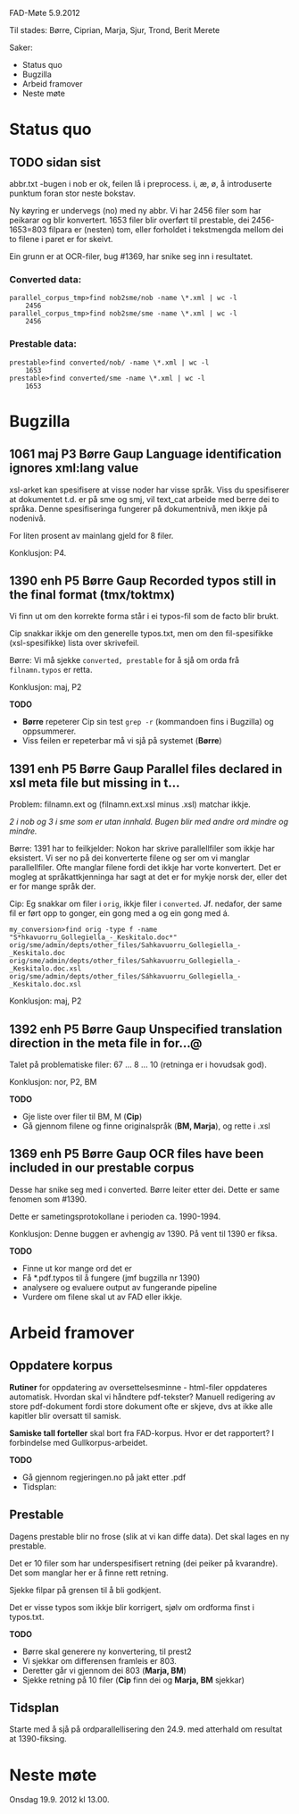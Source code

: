 FAD-Møte 5.9.2012

Til stades: Børre, Ciprian, Marja, Sjur, Trond, Berit Merete

Saker:

* Status quo
* Bugzilla
* Arbeid framover
* Neste møte

#  Status quo

##  TODO sidan sist

abbr.txt -bugen i nob er ok, feilen lå i preprocess.
i, æ, ø, å introduserte punktum foran stor neste bokstav.

Ny køyring er undervegs (no) med ny abbr. Vi har 2456 filer
som har peikarar og blir konvertert. 1653 filer blir overført
til prestable, dei 2456-1653=803 filpara er (nesten) tom,
eller forholdet i tekstmengda mellom dei to filene i paret er for
skeivt.

Ein grunn er at OCR-filer, bug #1369, har snike seg inn i
resultatet.

###  Converted data:

```
parallel_corpus_tmp>find nob2sme/nob -name \*.xml | wc -l
    2456
parallel_corpus_tmp>find nob2sme/sme -name \*.xml | wc -l
    2456
```

###  Prestable data:

```
prestable>find converted/nob/ -name \*.xml | wc -l
    1653
prestable>find converted/sme -name \*.xml | wc -l
    1653
```

#  Bugzilla

##  1061	maj	P3	Børre Gaup	Language identification ignores xml:lang value

xsl-arket kan spesifisere at visse noder har visse språk. Viss du spesifiserer
at dokumentet t.d. er på sme og smj, vil text_cat arbeide med berre dei to
språka. Denne spesifiseringa fungerer på dokumentnivå, men ikkje på nodenivå.

For liten prosent av mainlang gjeld for 8 filer.

Konklusjon: P4.

##  1390	enh	P5	Børre Gaup	Recorded typos still in the final format (tmx/toktmx)

Vi finn ut om den korrekte forma står i ei typos-fil som de facto blir brukt.

Cip snakkar ikkje om den generelle typos.txt, men om den fil-spesifikke (xsl-spesifikke) lista over skrivefeil.

Børre: Vi må sjekke `converted, prestable` for å sjå om orda
frå `filnamn.typos` er retta.

Konklusjon: maj, P2

**TODO**
* **Børre** repeterer Cip sin test `grep -r` (kommandoen fins i Bugzilla) og oppsummerer.
* Viss feilen er repeterbar må vi sjå på systemet (**Børre**)

##  1391	enh	P5	Børre Gaup	Parallel files declared in xsl meta file but missing in t...

Problem: filnamn.ext og (filnamn.ext.xsl minus .xsl) matchar ikkje.

*2 i nob og 3 i sme som er utan innhald. Bugen blir med andre ord mindre og mindre.*

Børre: 1391 har to feilkjelder: Nokon har skrive parallellfiler som ikkje har eksistert.
Vi ser no på dei konverterte filene og ser om vi manglar parallellfiler. Ofte manglar
filene fordi det ikkje har vorte konvertert. Det er mogleg at språkattkjenninga har sagt
at det er for mykje norsk der, eller det er for mange språk der.

Cip: Eg snakkar om filer i `orig`, ikkje filer i `converted`. Jf. nedafor, der same
fil er ført opp to gonger, ein gong med a og ein gong med á.

```
my_conversion>find orig -type f -name
"S*hkavuorru_Gollegiella_-_Keskitalo.doc*"
orig/sme/admin/depts/other_files/Sahkavuorru_Gollegiella_-_Keskitalo.doc
orig/sme/admin/depts/other_files/Sahkavuorru_Gollegiella_-_Keskitalo.doc.xsl
orig/sme/admin/depts/other_files/Sáhkavuorru_Gollegiella_-_Keskitalo.doc.xsl
```

Konklusjon: maj, P2

##  1392	enh	P5	Børre Gaup	Unspecified translation direction in the meta file in for...@

Talet på problematiske filer: 67 ... 8 ... 10 (retninga er i hovudsak god).

Konklusjon: nor, P2, BM

**TODO**
* Gje liste over filer til BM, M (**Cip**)
* Gå gjennom filene og finne originalspråk (**BM, Marja**), og rette i .xsl

##  1369	enh	P5	Børre Gaup	OCR files have been included in our prestable corpus

Desse har snike seg med i converted. Børre leiter etter dei. Dette er same
fenomen som #1390.

Dette er sametingsprotokollane i perioden ca. 1990-1994.

Konklusjon: Denne buggen er avhengig av 1390. På vent til 1390 er fiksa.

**TODO**

* Finne ut kor mange ord det er
* Få *.pdf.typos til å fungere (jmf bugzilla nr 1390)
* analysere og evaluere output av fungerande pipeline
* Vurdere om filene skal ut av FAD eller ikkje.

# Arbeid framover

##  Oppdatere korpus

**Rutiner** for oppdatering av oversettelsesminne - html-filer oppdateres
automatisk. Hvordan skal vi håndtere pdf-tekster? Manuell redigering
av store pdf-dokument fordi store dokument ofte er skjeve, dvs at ikke alle kapitler blir oversatt til samisk.

**Samiske tall forteller** skal bort fra FAD-korpus.
Hvor er det rapportert? I forbindelse med Gullkorpus-arbeidet.

**TODO**
* Gå gjennom regjeringen.no på jakt etter .pdf
* Tidsplan:

##  Prestable

Dagens prestable blir no frose (slik at vi kan diffe data).
Det skal lages en ny prestable.

Det er 10 filer som har underspesifisert retning (dei peiker på
kvarandre). Det som manglar her er å finne rett retning.

Sjekke filpar på grensen til å bli godkjent.

Det er visse typos som ikkje blir korrigert, sjølv om ordforma
finst i typos.txt.

**TODO**
* Børre skal generere ny konvertering, til prest2
* Vi sjekkar om differensen framleis er 803.
* Deretter går vi gjennom dei 803 (**Marja, BM**)
* Sjekke retning på 10 filer (**Cip** finn dei
  og **Marja, BM** sjekkar)

##  Tidsplan

Starte med å sjå på ordparallellisering den 24.9.
med atterhald om resultat at 1390-fiksing.

# Neste møte

Onsdag 19.9. 2012 kl 13.00.
